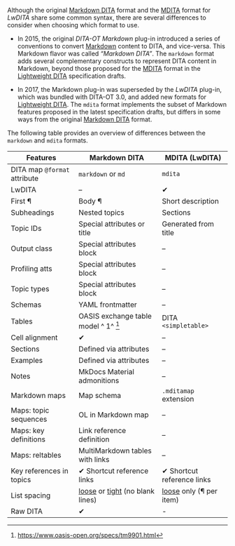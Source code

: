 Although the original [Markdown DITA](./Markdown-DITA-syntax.md) format and the [MDITA](./MDITA-syntax.md) format for _LwDITA_ share some common syntax, there are several differences to consider when choosing which format to use.

<!-- Re-use short descriptions from syntax topics -->

- In 2015, the original _DITA-OT Markdown_ plug-in introduced a series of conventions to convert [Markdown] content to DITA, and vice-versa. This Markdown flavor was called _“Markdown DITA”_. The `markdown` format adds several complementary constructs to represent DITA content in Markdown, beyond those proposed for the [MDITA](./MDITA-syntax.md) format in the [Lightweight DITA][LwDITA] specification drafts.

- In 2017, the Markdown plug-in was superseded by the _LwDITA_ plug-in, which was bundled with DITA-OT 3.0, and added new formats for [Lightweight DITA][LwDITA]. The `mdita` format implements the subset of Markdown features proposed in the latest specification drafts, but differs in some ways from the original [Markdown DITA](./Markdown-DITA-syntax.md) format.

The following table provides an overview of differences between the `markdown` and `mdita` formats.

| Features                     | Markdown DITA                        | MDITA (LwDITA)              |
| ---------------------------- | ------------------------------------ | --------------------------- |
| DITA map `@format` attribute | `markdown` or `md`                   | `mdita`                     |
| LwDITA                       | –                                    | ✔                          |
| First ¶                      | Body ¶                               | Short description           |
| Subheadings                  | Nested topics                        | Sections                    |
| Topic IDs                    | Special attributes or title          | Generated from title        |
| Output class                 | Special attributes block             | –                           |
| Profiling atts               | Special attributes block             | –                           |
| Topic types                  | Special attributes block             | –                           |
| Schemas                      | YAML frontmatter                     | –                           |
| Tables                       | OASIS exchange table model ^ 1^ [^1] | DITA `<simpletable>`        |
| Cell alignment               | ✔                                   | –                           |
| Sections                     | Defined via attributes               | –                           |
| Examples                     | Defined via attributes               | –                           |
| Notes                        | MkDocs Material admonitions          | –                           |
| Markdown maps                | Map schema                           | `.mditamap` extension       |
| Maps: topic sequences        | OL in Markdown map                   | –                           |
| Maps: key definitions        | Link reference definition            | –                           |
| Maps: reltables              | MultiMarkdown tables with links      | –                           |
| Key references in topics     | ✔ Shortcut reference links          | ✔ Shortcut reference links |
| List spacing                 | [loose] or [tight] (no blank lines)  | [loose] only (¶ per item)   |
| Raw DITA                     | ✔                                   | -                           |

[Markdown]: https://daringfireball.net/projects/markdown/
[LwDITA]: https://docs.oasis-open.org/dita/LwDITA/v1.0/cn01/
[loose]: https://spec.commonmark.org/0.30/#loose
[tight]: https://spec.commonmark.org/0.30/#tight

[^1]: <https://www.oasis-open.org/specs/tm9901.html>
